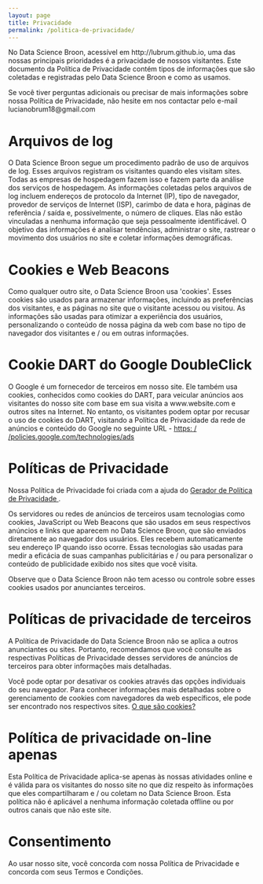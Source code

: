 ```yaml
---
layout: page
title: Privacidade
permalink: /politica-de-privacidade/
---
```


<p> No Data Science Broon, acessível em http://lubrum.github.io, uma das nossas principais prioridades é a privacidade de nossos visitantes. Este documento da Política de Privacidade contém tipos de informações que são coletadas e registradas pelo Data Science Broon e como as usamos. </p>

<p> Se você tiver perguntas adicionais ou precisar de mais informações sobre nossa Política de Privacidade, não hesite em nos contactar pelo e-mail lucianobrum18@gmail.com </p>

<h1> Arquivos de log </h1>

<p> O Data Science Broon segue um procedimento padrão de uso de arquivos de log. Esses arquivos registram os visitantes quando eles visitam sites. Todas as empresas de hospedagem fazem isso e fazem parte da análise dos serviços de hospedagem. As informações coletadas pelos arquivos de log incluem endereços de protocolo da Internet (IP), tipo de navegador, provedor de serviços de Internet (ISP), carimbo de data e hora, páginas de referência / saída e, possivelmente, o número de cliques. Elas não estão vinculadas a nenhuma informação que seja pessoalmente identificável. O objetivo das informações é analisar tendências, administrar o site, rastrear o movimento dos usuários no site e coletar informações demográficas. </p>

<h1> Cookies e Web Beacons </h1>

<p> Como qualquer outro site, o Data Science Broon usa 'cookies'. Esses cookies são usados ​​para armazenar informações, incluindo as preferências dos visitantes, e as páginas no site que o visitante acessou ou visitou. As informações são usadas para otimizar a experiência dos usuários, personalizando o conteúdo de nossa página da web com base no tipo de navegador dos visitantes e / ou em outras informações. </p>

<h1> Cookie DART do Google DoubleClick </h1>

<p> O Google é um fornecedor de terceiros em nosso site. Ele também usa cookies, conhecidos como cookies do DART, para veicular anúncios aos visitantes do nosso site com base em sua visita a www.website.com e outros sites na Internet. No entanto, os visitantes podem optar por recusar o uso de cookies do DART, visitando a Política de Privacidade da rede de anúncios e conteúdo do Google no seguinte URL - <a href="https://policies.google.com/technologies/ads"> https: / /policies.google.com/technologies/ads </a> </p>

<h1> Políticas de Privacidade </h1>

<p> Nossa Política de Privacidade foi criada com a ajuda do <a href="https://www.privacypolicygenerator.info"> Gerador de Política de Privacidade </a>. </p>

<p> Os servidores ou redes de anúncios de terceiros usam tecnologias como cookies, JavaScript ou Web Beacons que são usados ​​em seus respectivos anúncios e links que aparecem no Data Science Broon, que são enviados diretamente ao navegador dos usuários. Eles recebem automaticamente seu endereço IP quando isso ocorre. Essas tecnologias são usadas para medir a eficácia de suas campanhas publicitárias e / ou para personalizar o conteúdo de publicidade exibido nos sites que você visita. </p>

<p> Observe que o Data Science Broon não tem acesso ou controle sobre esses cookies usados ​​por anunciantes terceiros. </p>

<h1> Políticas de privacidade de terceiros </h1>

<p> A Política de Privacidade do Data Science Broon não se aplica a outros anunciantes ou sites. Portanto, recomendamos que você consulte as respectivas Políticas de Privacidade desses servidores de anúncios de terceiros para obter informações mais detalhadas. </p>

<p> Você pode optar por desativar os cookies através das opções individuais do seu navegador. Para conhecer informações mais detalhadas sobre o gerenciamento de cookies com navegadores da web específicos, ele pode ser encontrado nos respectivos sites. <a href="https://pt.wikipedia.org/wiki/Cookie_(inform%C3%A1tica)"> O que são cookies? </a> </p>

<h1> Política de privacidade on-line apenas</h1>

<p> Esta Política de Privacidade aplica-se apenas às nossas atividades online e é válida para os visitantes do nosso site no que diz respeito às informações que eles compartilharam e / ou coletam no Data Science Broon. Esta política não é aplicável a nenhuma informação coletada offline ou por outros canais que não este site. </p>

<h1> Consentimento </h1>

<p> Ao usar nosso site, você concorda com nossa Política de Privacidade e concorda com seus Termos e Condições. </p>